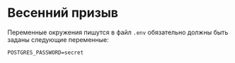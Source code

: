 # Весенний призыв

Переменные окружения пишутся в файл `.env`
обязательно должны быть заданы следующие переменные:
```
POSTGRES_PASSWORD=secret
```
